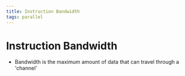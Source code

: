 ```yaml
---
title: Instruction Bandwidth
tags: parallel 
---
```


# Instruction Bandwidth
- Bandwidth is the maximum amount of data that can travel through a 'channel'


































